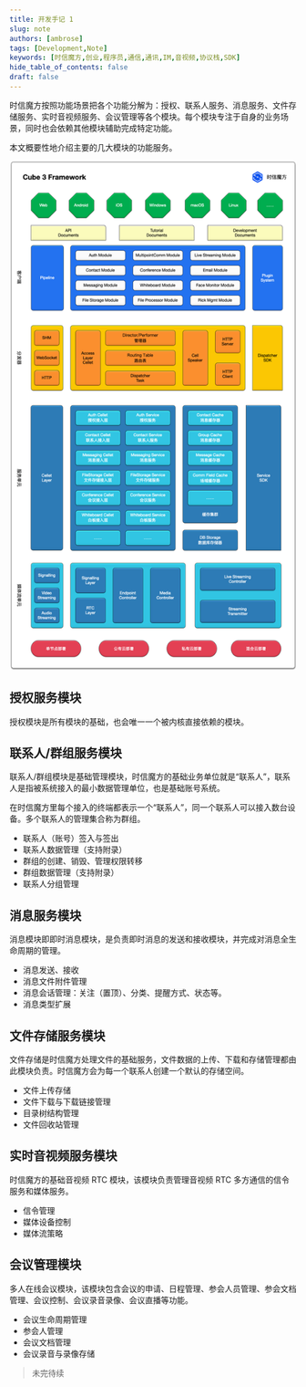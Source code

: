 ```yaml
---
title: 开发手记 1
slug: note
authors: [ambrose]
tags: [Development,Note]
keywords: [时信魔方,创业,程序员,通信,通讯,IM,音视频,协议栈,SDK]
hide_table_of_contents: false
draft: false
---
```


时信魔方按照功能场景把各个功能分解为：授权、联系人服务、消息服务、文件存储服务、实时音视频服务、会议管理等各个模块。每个模块专注于自身的业务场景，同时也会依赖其他模块辅助完成特定功能。

本文概要性地介绍主要的几大模块的功能服务。

![时信魔方结构图](../static/assets/cube-framework.png)

<!--truncate-->

## 授权服务模块

授权模块是所有模块的基础，也会唯一一个被内核直接依赖的模块。


## 联系人/群组服务模块

联系人/群组模块是基础管理模块，时信魔方的基础业务单位就是“联系人”，联系人是指被系统接入的最小数据管理单位，也是基础账号系统。

在时信魔方里每个接入的终端都表示一个“联系人”，同一个联系人可以接入数台设备。多个联系人的管理集合称为群组。

* 联系人（账号）签入与签出
* 联系人数据管理（支持附录）
* 群组的创建、销毁、管理权限转移
* 群组数据管理（支持附录）
* 联系人分组管理


## 消息服务模块

消息模块即即时消息模块，是负责即时消息的发送和接收模块，并完成对消息全生命周期的管理。

* 消息发送、接收
* 消息文件附件管理
* 消息会话管理：关注（置顶）、分类、提醒方式、状态等。
* 消息类型扩展


## 文件存储服务模块

文件存储是时信魔方处理文件的基础服务，文件数据的上传、下载和存储管理都由此模块负责。时信魔方会为每一个联系人创建一个默认的存储空间。

* 文件上传存储
* 文件下载与下载链接管理
* 目录树结构管理
* 文件回收站管理


## 实时音视频服务模块

时信魔方的基础音视频 RTC 模块，该模块负责管理音视频 RTC 多方通信的信令服务和媒体服务。

* 信令管理
* 媒体设备控制
* 媒体流策略


## 会议管理模块

多人在线会议模块，该模块包含会议的申请、日程管理、参会人员管理、参会文档管理、会议控制、会议录音录像、会议直播等功能。

* 会议生命周期管理
* 参会人管理
* 会议文档管理
* 会议录音与录像存储


> 未完待续

